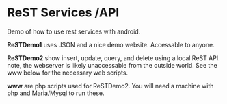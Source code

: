 ReST Services /API
===============
Demo of how to use rest services with android.

<b>ReSTDemo1</b>  uses JSON and a nice demo website.  Accessable to anyone.

<b>ReSTDemo2</b> show insert, update, query, and delete using a local ReST API.  note, the webserver is likely unaccessable from the outside world.  See the www below for the necessary web scripts.

<b>www</b> are php scripts used for ReSTDemo2.  You will need a machine with php and Maria/Mysql to run these.
